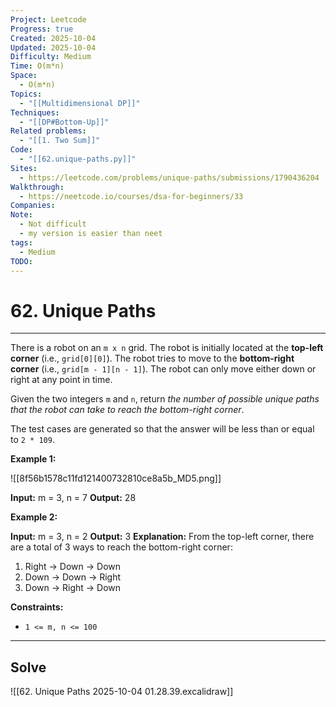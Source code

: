 ```yaml
---
Project: Leetcode
Progress: true
Created: 2025-10-04
Updated: 2025-10-04
Difficulty: Medium
Time: O(m*n)
Space:
  - O(m*n)
Topics:
  - "[[Multidimensional DP]]"
Techniques:
  - "[[DP#Bottom-Up]]"
Related problems:
  - "[[1. Two Sum]]"
Code:
  - "[[62.unique-paths.py]]"
Sites:
  - https://leetcode.com/problems/unique-paths/submissions/1790436204
Walkthrough:
  - https://neetcode.io/courses/dsa-for-beginners/33
Companies:
Note:
  - Not difficult
  - my version is easier than neet
tags:
  - Medium
TODO:
---
```

# 62. Unique Paths
---
There is a robot on an `m x n` grid. The robot is initially located at the **top-left corner** (i.e., `grid[0][0]`). The robot tries to move to the **bottom-right corner** (i.e., `grid[m - 1][n - 1]`). The robot can only move either down or right at any point in time.

Given the two integers `m` and `n`, return _the number of possible unique paths that the robot can take to reach the bottom-right corner_.

The test cases are generated so that the answer will be less than or equal to `2 * 109`.

**Example 1:**

![[8f56b1578c11fd121400732810ce8a5b_MD5.png]]

**Input:** m = 3, n = 7
**Output:** 28

**Example 2:**

**Input:** m = 3, n = 2
**Output:** 3
**Explanation:** From the top-left corner, there are a total of 3 ways to reach the bottom-right corner:
1. Right -> Down -> Down
2. Down -> Down -> Right
3. Down -> Right -> Down

**Constraints:**

- `1 <= m, n <= 100`


---
## Solve

![[62. Unique Paths 2025-10-04 01.28.39.excalidraw]]

